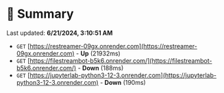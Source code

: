 # 📖 Summary
Last updated: **6/21/2024, 3:10:51 AM**

- `GET` [https://restreamer-09gx.onrender.com](https://restreamer-09gx.onrender.com) - **Up** (21932ms)
- `GET` [https://filestreambot-b5k6.onrender.com/](https://filestreambot-b5k6.onrender.com/) - **Down** (188ms)
- `GET` [https://jupyterlab-python3-12-3.onrender.com](https://jupyterlab-python3-12-3.onrender.com) - **Down** (190ms)
